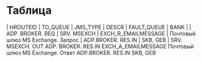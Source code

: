 # Таблица
| HROUTEID  | TO_QUEUE  | JMS_TYPE  | DESCR	| FAULT_QUEUE	| BANK  |
| ADP. BROKER. REQ	| SRV. MSEXCH | EXCH_R_EMAILMESSAGE	| Почтовый шлюз MS Exchange. Запрос |	ADP.BROKER. RES.IN	| SKB, GEB  |
SRV. MSEXCH. OUT	ADP. BROKER. RES.IN	EXCH_A_EMAILMESSAGE	Почтовый шлюз MS Exchange. Ответ	ADP.BROKER. RES.IN	SKB, GEB
